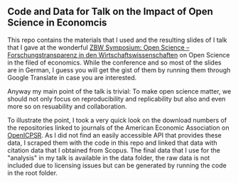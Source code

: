 ## Code and Data for Talk on the Impact of Open Science in Economcis

This repo contains the materials that I used and the resulting slides of I talk that I gave at the wonderful [ZBW Symposium: Open Science – Forschungstransparenz in den Wirtschaftswissenschaften](https://www.zbw.eu/de/ueber-zbw/veranstaltungen/symposium-open-science-forschungstransparenz-in-den-wirtschaftswissenschaften) on Open Science in the filed of economics. While the conference and so most of the slides are in German, I guess you will get the gist of them by running them through Google Translate in case you are interested.

Anyway my main point of the talk is trivial: To make open science matter, we should not only focus on reproducibility and replicability but also and even more so on resuability and collaboration. 

To illustrate the point, I took a very quick look on the download numbers of the repositories linked to journals of the American Economic Association on [OpenICPSR](https://www.openicpsr.org/openicpsr/). As I did not find an easily accessible API that provides these data, I scraped them with the code in this repo and linked that data with citation data that I obtained from Scopus. The final data that I use for the "analysis" in my talk is available in the data folder, the raw data is not included due to licensing issues but can be generated by running the code in the root folder. 